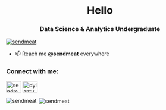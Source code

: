 <h1 align="center">Hello</h1>
<h3 align="center">Data Science & Analytics Undergraduate</h3>

<p align="left"> <a href="https://twitter.com/sendmeat" target="blank"><img src="https://img.shields.io/twitter/follow/sendmeat?logo=twitter&style=for-the-badge" alt="sendmeat" /></a> </p>

- 📫 Reach me **@sendmeat** everywhere

<h3 align="left">Connect with me:</h3>
<p align="left">
<a href="https://twitter.com/sendmeat" target="blank"><img align="center" src="https://raw.githubusercontent.com/rahuldkjain/github-profile-readme-generator/master/src/images/icons/Social/twitter.svg" alt="sendmeat" height="30" width="40" /></a>
<a href="https://linkedin.com/in/dylantyh" target="blank"><img align="center" src="https://raw.githubusercontent.com/rahuldkjain/github-profile-readme-generator/master/src/images/icons/Social/linked-in-alt.svg" alt="dylantyh" height="30" width="40" /></a>
</p>

<p><img align="left" src="https://github-readme-stats.vercel.app/api/top-langs?username=sendmeat&show_icons=true&locale=en&layout=compact" alt="sendmeat" /></p>

<p>&nbsp;<img align="center" src="https://github-readme-stats.vercel.app/api?username=sendmeat&show_icons=true&locale=en" alt="sendmeat" /></p>
